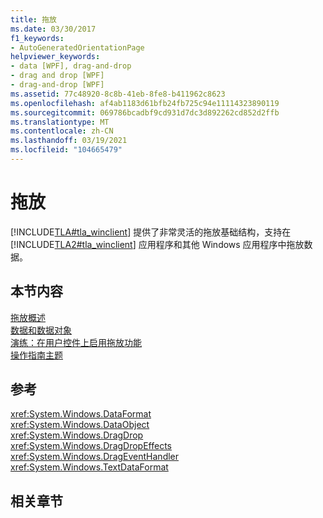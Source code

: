 ```yaml
---
title: 拖放
ms.date: 03/30/2017
f1_keywords:
- AutoGeneratedOrientationPage
helpviewer_keywords:
- data [WPF], drag-and-drop
- drag and drop [WPF]
- drag-and-drop [WPF]
ms.assetid: 77c48920-8c8b-41eb-8fe8-b411962c8623
ms.openlocfilehash: af4ab1183d61bfb24fb725c94e11114323890119
ms.sourcegitcommit: 069786bcadbf9cd931d7dc3d892262cd852d2ffb
ms.translationtype: MT
ms.contentlocale: zh-CN
ms.lasthandoff: 03/19/2021
ms.locfileid: "104665479"
---
```

# <a name="drag-and-drop"></a>拖放
[!INCLUDE[TLA#tla_winclient](../../../includes/tlasharptla-winclient-md.md)] 提供了非常灵活的拖放基础结构，支持在 [!INCLUDE[TLA2#tla_winclient](../../../includes/tla2sharptla-winclient-md.md)] 应用程序和其他 Windows 应用程序中拖放数据。  
  
## <a name="in-this-section"></a>本节内容  
 [拖放概述](drag-and-drop-overview.md)  
 [数据和数据对象](data-and-data-objects.md)  
 [演练：在用户控件上启用拖放功能](walkthrough-enabling-drag-and-drop-on-a-user-control.md)  
 [操作指南主题](drag-and-drop-how-to-topics.md)  
  
## <a name="reference"></a>参考  
 <xref:System.Windows.DataFormat>  
  <xref:System.Windows.DataObject>  
  <xref:System.Windows.DragDrop>  
  <xref:System.Windows.DragDropEffects>  
  <xref:System.Windows.DragEventHandler>  
  <xref:System.Windows.TextDataFormat>  
  
## <a name="related-sections"></a>相关章节
